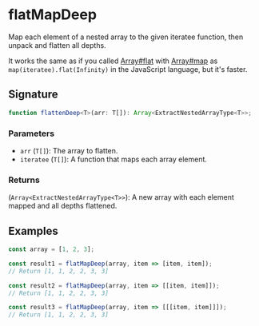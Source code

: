 # flatMapDeep

Map each element of a nested array to the given iteratee function, then unpack and flatten all depths.

It works the same as if you called [Array#flat](https://developer.mozilla.org/en-US/docs/Web/JavaScript/Reference/Global_Objects/Array/flat) with [Array#map](https://developer.mozilla.org/ko/docs/Web/JavaScript/Reference/Global_Objects/Array/map) as `map(iteratee).flat(Infinity)` in the JavaScript language, but it's faster.

## Signature

```typescript
function flattenDeep<T>(arr: T[]): Array<ExtractNestedArrayType<T>>;
```

### Parameters

- `arr` (`T[]`): The array to flatten.
- `iteratee` (`T[]`): A function that maps each array element.

### Returns

(`Array<ExtractNestedArrayType<T>>`): A new array with each element mapped and all depths flattened.

## Examples

```typescript
const array = [1, 2, 3];

const result1 = flatMapDeep(array, item => [item, item]);
// Return [1, 1, 2, 2, 3, 3]

const result2 = flatMapDeep(array, item => [[item, item]]);
// Return [1, 1, 2, 2, 3, 3]

const result3 = flatMapDeep(array, item => [[[item, item]]]);
// Return [1, 1, 2, 2, 3, 3]
```
